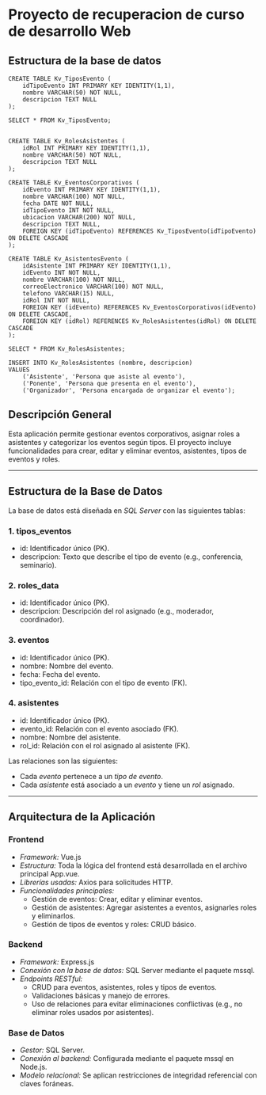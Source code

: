 # Proyecto de recuperacion de curso de desarrollo Web


## Estructura de la base de datos

```
CREATE TABLE Kv_TiposEvento (
    idTipoEvento INT PRIMARY KEY IDENTITY(1,1),
    nombre VARCHAR(50) NOT NULL,
    descripcion TEXT NULL
);

SELECT * FROM Kv_TiposEvento;


CREATE TABLE Kv_RolesAsistentes (
    idRol INT PRIMARY KEY IDENTITY(1,1),
    nombre VARCHAR(50) NOT NULL,
    descripcion TEXT NULL
);

CREATE TABLE Kv_EventosCorporativos (
    idEvento INT PRIMARY KEY IDENTITY(1,1),
    nombre VARCHAR(100) NOT NULL,
    fecha DATE NOT NULL,
    idTipoEvento INT NOT NULL,
    ubicacion VARCHAR(200) NOT NULL,
    descripcion TEXT NULL,
    FOREIGN KEY (idTipoEvento) REFERENCES Kv_TiposEvento(idTipoEvento) ON DELETE CASCADE
);

CREATE TABLE Kv_AsistentesEvento (
    idAsistente INT PRIMARY KEY IDENTITY(1,1),
    idEvento INT NOT NULL,
    nombre VARCHAR(100) NOT NULL,
    correoElectronico VARCHAR(100) NOT NULL,
    telefono VARCHAR(15) NULL,
    idRol INT NOT NULL,
    FOREIGN KEY (idEvento) REFERENCES Kv_EventosCorporativos(idEvento) ON DELETE CASCADE,
    FOREIGN KEY (idRol) REFERENCES Kv_RolesAsistentes(idRol) ON DELETE CASCADE
);

SELECT * FROM Kv_RolesAsistentes;

INSERT INTO Kv_RolesAsistentes (nombre, descripcion)
VALUES 
    ('Asistente', 'Persona que asiste al evento'),
    ('Ponente', 'Persona que presenta en el evento'),
    ('Organizador', 'Persona encargada de organizar el evento');

```

## Descripción General
Esta aplicación permite gestionar eventos corporativos, asignar roles a asistentes y categorizar los eventos según tipos. El proyecto incluye funcionalidades para crear, editar y eliminar eventos, asistentes, tipos de eventos y roles.

---

## Estructura de la Base de Datos

La base de datos está diseñada en *SQL Server* con las siguientes tablas:

### 1. tipos_eventos
- id: Identificador único (PK).
- descripcion: Texto que describe el tipo de evento (e.g., conferencia, seminario).

### 2. roles_data
- id: Identificador único (PK).
- descripcion: Descripción del rol asignado (e.g., moderador, coordinador).

### 3. eventos
- id: Identificador único (PK).
- nombre: Nombre del evento.
- fecha: Fecha del evento.
- tipo_evento_id: Relación con el tipo de evento (FK).

### 4. asistentes
- id: Identificador único (PK).
- evento_id: Relación con el evento asociado (FK).
- nombre: Nombre del asistente.
- rol_id: Relación con el rol asignado al asistente (FK).

Las relaciones son las siguientes:
- Cada *evento* pertenece a un *tipo de evento*.
- Cada *asistente* está asociado a un *evento* y tiene un *rol* asignado.

---

## Arquitectura de la Aplicación

### Frontend
- *Framework:* Vue.js
- *Estructura:* Toda la lógica del frontend está desarrollada en el archivo principal App.vue.
- *Librerías usadas:* Axios para solicitudes HTTP.
- *Funcionalidades principales:*
  - Gestión de eventos: Crear, editar y eliminar eventos.
  - Gestión de asistentes: Agregar asistentes a eventos, asignarles roles y eliminarlos.
  - Gestión de tipos de eventos y roles: CRUD básico.

### Backend
- *Framework:* Express.js
- *Conexión con la base de datos:* SQL Server mediante el paquete mssql.
- *Endpoints RESTful:*
  - CRUD para eventos, asistentes, roles y tipos de eventos.
  - Validaciones básicas y manejo de errores.
  - Uso de relaciones para evitar eliminaciones conflictivas (e.g., no eliminar roles usados por asistentes).

### Base de Datos
- *Gestor:* SQL Server.
- *Conexión al backend:* Configurada mediante el paquete mssql en Node.js.
- *Modelo relacional:* Se aplican restricciones de integridad referencial con claves foráneas.